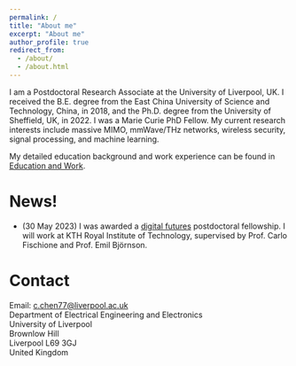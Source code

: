 ```yaml
---
permalink: /
title: "About me"
excerpt: "About me"
author_profile: true
redirect_from: 
  - /about/
  - /about.html
---
```


I am a Postdoctoral Research Associate at the University of Liverpool, UK. I received the B.E. degree from the East China University of Science and Technology, China, in 2018, and the Ph.D. degree from the University of Sheffield, UK, in 2022. I was a Marie Curie PhD Fellow. My current research interests include massive MIMO, mmWave/THz networks, wireless security, signal processing, and machine learning.

My detailed education background and work experience can be found in [Education and Work](/edu-work-experience/).

# News!
* (30 May 2023) I was awarded a [digital futures](https://www.digitalfutures.kth.se/) postdoctoral fellowship. I will work at KTH Royal Institute of Technology, supervised by Prof. Carlo Fischione and Prof. Emil Björnson.

# Contact
Email: c.chen77@liverpool.ac.uk  
Department of Electrical Engineering and Electronics  
University of Liverpool  
Brownlow Hill  
Liverpool L69 3GJ  
United Kingdom


